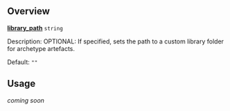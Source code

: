 ## Overview

[**library_path**][this_page] `string`

Description: OPTIONAL: If specified, sets the path to a custom library folder for archetype artefacts.

Default: `""`

## Usage
_coming soon_

 [//]: # (************************)
 [//]: # (INSERT LINK LABELS BELOW)
 [//]: # (************************)

[this_page]: # "Link for the current page."